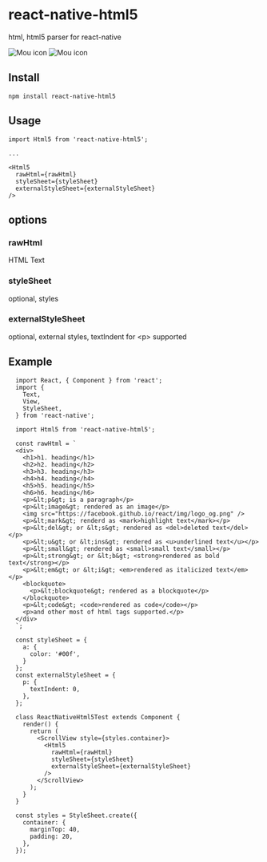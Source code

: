 # react-native-html5
html, html5 parser for react-native

![Mou icon](https://pillys.github.io/react-native-html5/images/0.png) ![Mou icon](https://pillys.github.io/react-native-html5/images/1.png)

## Install
```
npm install react-native-html5
```

## Usage
```
import Html5 from 'react-native-html5';

...

<Html5
  rawHtml={rawHtml}
  styleSheet={styleSheet}
  externalStyleSheet={externalStyleSheet}
/>
```

## options
### rawHtml

HTML Text

### styleSheet

optional, styles

### externalStyleSheet

optional, external styles, textIndent for &lt;p&gt; supported

## Example
```
  import React, { Component } from 'react';
  import {
    Text,
    View,
    StyleSheet,
  } from 'react-native';

  import Html5 from 'react-native-html5';

  const rawHtml = `
  <div>
    <h1>h1. heading</h1>
    <h2>h2. heading</h2>
    <h3>h3. heading</h3>
    <h4>h4. heading</h4>
    <h5>h5. heading</h5>
    <h6>h6. heading</h6>
    <p>&lt;p&gt; is a paragraph</p>
    <p>&lt;image&gt; rendered as an image</p>
    <img src="https://facebook.github.io/react/img/logo_og.png" />
    <p>&lt;mark&gt; renderd as <mark>highlight text</mark></p>
    <p>&lt;del&gt; or &lt;s&gt; rendered as <del>deleted text</del> </p>
    <p>&lt;u&gt; or &lt;ins&gt; rendered as <u>underlined text</u></p>
    <p>&lt;small&gt; rendered as <small>small text</small></p>
    <p>&lt;strong&gt; or &lt;b&gt; <strong>rendered as bold text</strong></p>
    <p>&lt;em&gt; or &lt;i&gt; <em>rendered as italicized text</em></p>
    <blockquote>
      <p>&lt;blockquote&gt; rendered as a blockquote</p>
    </blockquote>
    <p>&lt;code&gt; <code>rendered as code</code></p>
    <p>and other most of html tags supported.</p>
  </div>
  `;
  
  const styleSheet = {
    a: {
      color: '#00f',
    }
  };
  const externalStyleSheet = {
    p: {
      textIndent: 0,
    },
  };

  class ReactNativeHtml5Test extends Component {
    render() {
      return (
        <ScrollView style={styles.container}>
          <Html5
            rawHtml={rawHtml}
            styleSheet={styleSheet}
            externalStyleSheet={externalStyleSheet}
          />
        </ScrollView>
      );
    }
  }

  const styles = StyleSheet.create({
    container: {
      marginTop: 40,
      padding: 20,
    },
  });
```